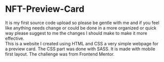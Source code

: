 # NFT-Preview-Card
It is my first source code upload so please be gentle with me and if you feel like anything needs change or could be done in a more organized or quick way please suggest to me the changes I should make to make it more effective. <br>
This is a website I created using HTML and CSS a very simple webpage for a preview card. The CSS part was done with SASS. 
It is made with mobile first layout.
The challenge was from Frontend Mentor. 
